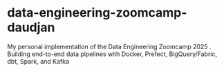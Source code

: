 # data-engineering-zoomcamp-daudjan
My personal implementation of the Data Engineering Zoomcamp 2025 . Building end-to-end data pipelines with Docker, Prefect, BigQuery/Fabric, dbt, Spark, and Kafka
